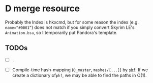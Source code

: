 # D merge resource

Probably the Index is hkxcmd, but for some reason the index (e.g.
`name=“#0001”`) does not match if you simply convert Skyrim LE's
`Animation.bsa`, so I temporarily put Pandora's template.

## TODOs

- [ ] .

- [ ] Compile-time hash-mapping (`0_master`, `meshes/[...]`) by
      [`phf`](https://docs.rs/phf/latest/phf). If we create a dictionary
      of`phf`, we may be able to find the paths in O(1).
